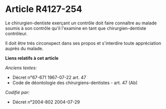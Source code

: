 # Article R4127-254

Le chirurgien-dentiste exerçant un contrôle doit faire connaître au malade soumis à son contrôle qu'il l'examine en tant que
chirurgien-dentiste contrôleur.

Il doit être très circonspect dans ses propos et s'interdire toute appréciation auprès du malade.

**Liens relatifs à cet article**

_Anciens textes_:

  - Décret n°67-671 1967-07-22 art. 47
  - Code de déontologie des chirurgiens-dentistes - art. 47 (Ab)

_Codifié par_:

  - Décret n°2004-802 2004-07-29
